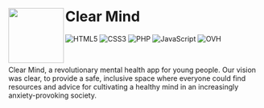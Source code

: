 &nbsp;

# Clear Mind <img src="https://firebasestorage.googleapis.com/v0/b/my-digital-project-aa48f.appspot.com/o/web%2FClair.svg?alt=media&token=c1f9d375-80c5-4680-8704-a180600bb0a0" width="110" align="left">

![HTML5](https://img.shields.io/badge/html5-%23E34F26.svg?style=for-the-badge&logo=html5&logoColor=333333&color=E0DBFF)
![CSS3](https://img.shields.io/badge/css3-%231572B6.svg?style=for-the-badge&logo=css3&logoColor=333333&color=E0DBFF)
![PHP](https://img.shields.io/badge/php-%23777BB4.svg?style=for-the-badge&logo=php&logoColor=333333&color=E0DBFF)
![JavaScript](https://img.shields.io/badge/javascript-%23323330.svg?style=for-the-badge&logo=javascript&logoColor=333333&color=E0DBFF)
![OVH](https://img.shields.io/badge/ovh-%23123F6D.svg?style=for-the-badge&logo=ovh&logoColor=333333&color=E0DBFF)

&nbsp;

Clear Mind, a revolutionary mental health app for young people. Our vision was clear, to provide a safe, inclusive space where everyone could find resources and advice for cultivating a healthy mind in an increasingly anxiety-provoking society.

&nbsp;
